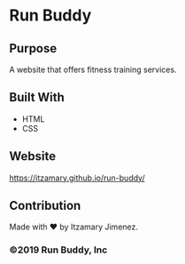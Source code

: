 # Run Buddy

## Purpose
A website that offers fitness training services.

## Built With 
* HTML
* CSS

## Website
https://itzamary.github.io/run-buddy/

## Contribution
Made with ❤️ by Itzamary Jimenez.

### ©️2019 Run Buddy, Inc
